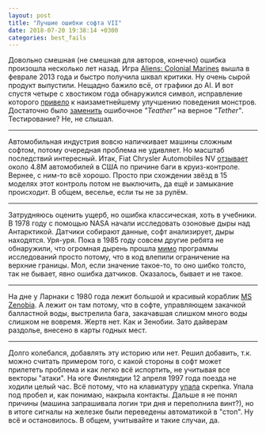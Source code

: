 ```yaml
---
layout: post
title: "Лучшие ошибки софта VII"
date: 2018-07-20 19:38:14 +0300
categories: best_fails
---
```

Довольно смешная (не смешная для авторов, конечно) ошибка произошла несколько лет назад. Игра [Aliens: Colonial Marines](https://en.wikipedia.org/wiki/Aliens:_Colonial_Marines) вышла в феврале 2013 года и быстро получила шквал критики. Ну очень сырой продукт выпустили. Нещадно бажило всё, от графики до AI. И вот спустя четыре с хвостиком года обнаружился символ, исправление которого [привело](https://www.techspot.com/news/75507-aliens-colonial-marines-sucked-because-one-letter-coding.html) к наизаметнейшему улучшению поведения монстров. Достаточно было [заменить](https://www.moddb.com/mods/templargfxs-acm-overhaul/news/the-biggest-bug-in-the-game-is-just-one-letter-long) ошибочное *"Teather"* на верное *"Tether"*. Тестирование? Не, не слышал.

---

Автомобильная индустрия вовсю напичкивает машины сложным софтом, потому очередная проблема не удивляет. Но масштаб последствий интересный. Итак, Fiat Chrysler Automobiles NV [отзывает](https://www.bloomberg.com/news/articles/2018-05-25/fiat-chrysler-recalls-4-8-million-u-s-cars-to-fix-software-flaw) около 4.8M автомобилей в США по причине баги в круиз-контроле. Вернее, с ним-то всё хорошо. Просто при схождении звёзд в 15 моделях этот контроль потом не выключить, да ещё и замыкание происходит. В общем, веселье, если ты не за рулём.

---

Затрудняюсь оценить ущерб, но ошибка классическая, хоть в учебники. В 1978 году с помощью NASA начали исследовать озоновые дыры над Антарктикой. Датчики собирают данные, софт анализирует, дыры находятся. Уря-уря. Пока в 1985 году совсем другие ребята не обнаружили, что огромная дырень прошла [мимо](https://earthobservatory.nasa.gov/Features/RemoteSensingAtmosphere/remote_sensing5.php) программы исследований просто потому, что в код влепили ограничение на верхние границы. Мол, если значение такое-то, то оно шибко толсто, так не бывает, явно ошибка датчиков. Оказалось, бывает и не такое.

---

На дне у Ларнаки с 1980 года лежит большой и красивый кораблик [MS Zenobia](https://en.wikipedia.org/wiki/MS_Zenobia). А лежит он там потому, что в софте, управляющем закачкой балластной воды, выстрелила бага, закачавшая слишком много воды слишком не вовремя. Жертв нет. Как и Зенобии. Зато дайверам раздолье, внесено в карты годных мест.

---

Долго колебался, добавлять эту историю или нет. Решил добавить, т.к. можно считать примером того, с какой стороны в софт может прилететь проблема и как легко всё испортить, не учитывая все векторы "атаки". На юге Финляндии 12 апреля 1997 года поезда не ходили целый час. Всё потому, что на клавиатуру [упала](http://catless.ncl.ac.uk/Risks/19/10#subj1) скрепка. Упала под пробел и, как понимаю, накрыла контакты. Дальше я не понял причины (машина запрашивала логин три дня и переполнила винт?), но в итоге сигналы на железке были переведены автоматикой в "стоп". Ну всё и остановилось. В общем, учитывайте и такие случаи, да.
